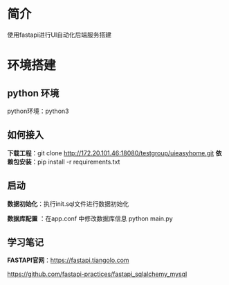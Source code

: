 # 简介
使用fastapi进行UI自动化后端服务搭建

# 环境搭建

## python 环境
python环境：python3 

## 如何接入
**下载工程**：git clone  http://172.20.101.46:18080/testgroup/uieasyhome.git
**依赖包安装**：pip install -r requirements.txt<br>

## 启动
**数据初始化**：执行init.sql文件进行数据初始化

 **数据库配置** ：在app.conf 中修改数据库信息
python main.py

## 学习笔记
**FASTAPI官网**：https://fastapi.tiangolo.com

https://github.com/fastapi-practices/fastapi_sqlalchemy_mysql

